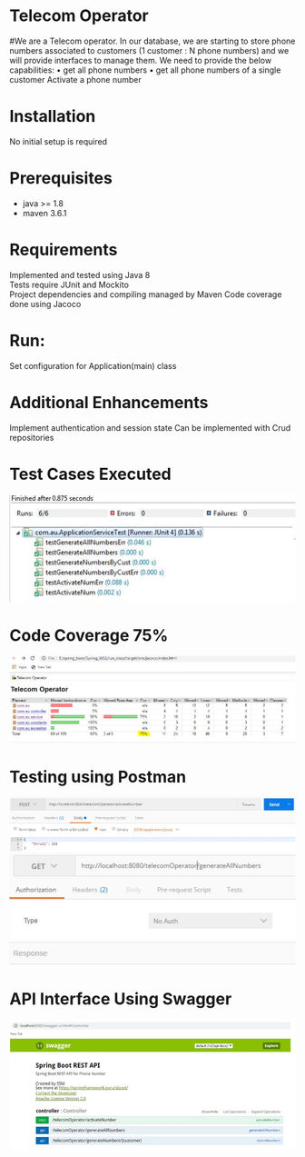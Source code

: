 Telecom Operator
===============
#We are a Telecom operator. In our database, we are starting to store phone numbers associated to customers (1 customer : N phone numbers) and we will provide interfaces to manage them.
We need to provide the below capabilities:
•	get all phone numbers
•	get all phone numbers of a single customer
Activate a phone number


# Installation
No initial setup is required

# Prerequisites
* java >= 1.8
* maven 3.6.1

# Requirements
Implemented and tested using Java 8<br>
Tests require JUnit and Mockito<br>
Project dependencies and compiling managed by Maven
Code coverage done using Jacoco

# Run:
Set configuration for Application(main) class

# Additional Enhancements

Implement authentication and session state
Can be implemented with Crud repositories

# Test Cases Executed
![image](TestCases.png)

# Code Coverage 75%
![image](CodeCoverage.png)

# Testing using Postman
![image](TestingUsingPostmanPost.png)
![image](TestingGet.png)    

# API Interface Using Swagger
![image](SwaggerAPIinterface.png)
